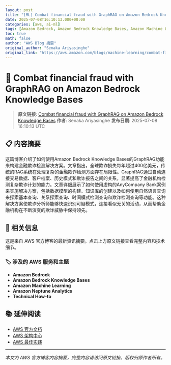 ```yaml
---
layout: post
title: "[ML] Combat financial fraud with GraphRAG on Amazon Bedrock Knowledge Bases"
date: 2025-07-08T16:10:13.000+00:00
categories: [aws, ai-ml]
tags: [Amazon Bedrock, Amazon Bedrock Knowledge Bases, Amazon Machine Learning, Amazon Neptune Analytics, Technical How-to]
toc: true
math: false
author: "AWS Blog 摘要"
original_author: "Senaka Ariyasinghe"
original_link: "https://aws.amazon.com/blogs/machine-learning/combat-financial-fraud-with-graphrag-on-amazon-bedrock-knowledge-bases/"
---
```


# 🤖 Combat financial fraud with GraphRAG on Amazon Bedrock Knowledge Bases

> **原文链接**: [Combat financial fraud with GraphRAG on Amazon Bedrock Knowledge Bases](https://aws.amazon.com/blogs/machine-learning/combat-financial-fraud-with-graphrag-on-amazon-bedrock-knowledge-bases/)
> **作者**: Senaka Ariyasinghe
> **发布日期**: 2025-07-08 16:10:13 UTC

## 📋 内容摘要

这篇博客介绍了如何使用Amazon Bedrock Knowledge Bases的GraphRAG功能来构建金融欺诈检测解决方案。文章指出，全球欺诈损失每年超过400亿美元，传统的RAG系统在处理复杂的金融欺诈检测方面存在局限性。GraphRAG通过自动连接交易数据、客户档案、历史模式和欺诈报告之间的关系，显著提高了金融机构检测复杂欺诈计划的能力。文章详细展示了如何使用虚构的AnyCompany Bank案例来实施解决方案，包括数据模型的构建、知识库的创建以及如何使用自然语言查询来探索基本查询、关系探索查询、时间模式检测查询和欺诈检测查询等功能。这种解决方案使欺诈分析师能够快速识别可疑模式，连接看似无关的活动，从而帮助金融机构在不断演变的欺诈威胁中保持领先。

## 🔗 相关信息

这是来自 AWS 官方博客的最新资讯摘要。点击上方原文链接查看完整内容和技术细节。

### 🏷️ 涉及的 AWS 服务和主题

- **Amazon Bedrock**
- **Amazon Bedrock Knowledge Bases**
- **Amazon Machine Learning**
- **Amazon Neptune Analytics**
- **Technical How-to**

## 📚 延伸阅读

- [AWS 官方文档](https://docs.aws.amazon.com/)
- [AWS 架构中心](https://aws.amazon.com/architecture/)
- [AWS 最佳实践](https://aws.amazon.com/architecture/well-architected/)

---

*本文为 AWS 官方博客内容摘要，完整内容请访问原文链接。版权归原作者所有。*